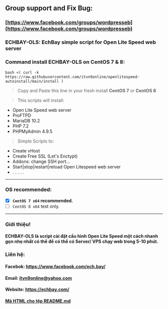 ## Group support and Fix Bug: 
### [https://www.facebook.com/groups/wordpresseb](https://www.facebook.com/groups/wordpresseb)

### ECHBAY-OLS: EchBay simple script for Open Lite Speed web server
### Command install ECHBAY-OLS on CentOS 7 & 8:
```
bash <( curl -k https://raw.githubusercontent.com/itvn9online/openlitespeed-autoinstall/main/install )
```
> Copy and Paste this line in your fresh install **CentOS 7** or **CentOS 8**

> This scripts will install:
- Open Lite Speed web server
- ProFTPD
- MariaDB 10.2
- PHP 7.2
- PHPMyAdmin 4.9.5

> Simple Scripts to:
- Create vHost
- Create Free SSL (Let's Enctypt)
- Addons: change SSH port...
- Start|stop|restart|reload Open Litespeed web server
- . . . . .

----------------------------------------------

### OS recommended:
- [x] **`CentOS 7 x64` recommended.**
- [ ] `CentOS 8 x64` test only.

----------------------------------------------

### Giới thiệu!
#### ECHBAY-OLS là script cài đặt cấu hình Open Lite Speed một cách nhanh gọn nhẹ nhất có thể để có thể có Server/ VPS chạy web trong 5-10 phút.

### Liên hệ:
#### Facebok: https://www.facebook.com/ech.bay/
#### Email: itvn9online@yahoo.com
#### Website: https://echbay.com/
#### [Mã HTML cho tệp README.md](https://docs.github.com/en/github/writing-on-github/basic-writing-and-formatting-syntax)
